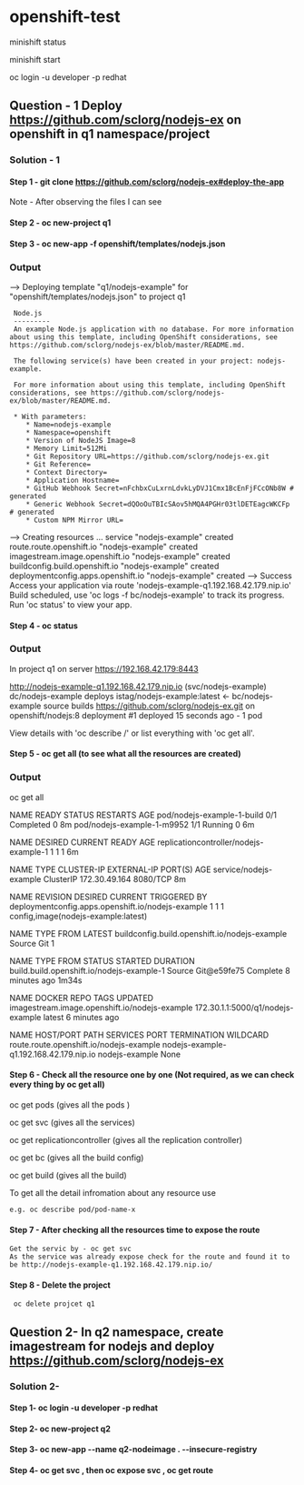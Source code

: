# openshift-test
minishift status 

minishift start 

oc login -u developer -p redhat 


## Question - 1 Deploy https://github.com/sclorg/nodejs-ex on openshift in q1 namespace/project 


### Solution - 1
#### Step 1 - git clone https://github.com/sclorg/nodejs-ex#deploy-the-app 

Note - After observing the files I can see 

#### Step 2 - oc new-project q1 

#### Step 3 - oc new-app -f openshift/templates/nodejs.json 
### Output 

--> Deploying template "q1/nodejs-example" for "openshift/templates/nodejs.json" to project q1

     Node.js
     ---------
     An example Node.js application with no database. For more information about using this template, including OpenShift considerations, see https://github.com/sclorg/nodejs-ex/blob/master/README.md.

     The following service(s) have been created in your project: nodejs-example.
     
     For more information about using this template, including OpenShift considerations, see https://github.com/sclorg/nodejs-ex/blob/master/README.md.

     * With parameters:
        * Name=nodejs-example
        * Namespace=openshift
        * Version of NodeJS Image=8
        * Memory Limit=512Mi
        * Git Repository URL=https://github.com/sclorg/nodejs-ex.git
        * Git Reference=
        * Context Directory=
        * Application Hostname=
        * GitHub Webhook Secret=nFchbxCuLxrnLdvkLyDVJ1Cmx1BcEnFjFCcONb8W # generated
        * Generic Webhook Secret=dQOoOuTBIcSAov5hMQA4PGHr03tlDETEagcWKCFp # generated
        * Custom NPM Mirror URL=

--> Creating resources ...
    service "nodejs-example" created
    route.route.openshift.io "nodejs-example" created
    imagestream.image.openshift.io "nodejs-example" created
    buildconfig.build.openshift.io "nodejs-example" created
    deploymentconfig.apps.openshift.io "nodejs-example" created
--> Success
    Access your application via route 'nodejs-example-q1.192.168.42.179.nip.io' 
    Build scheduled, use 'oc logs -f bc/nodejs-example' to track its progress.
    Run 'oc status' to view your app.


#### Step 4 -  oc status 

   ### Output 


   In project q1 on server https://192.168.42.179:8443

http://nodejs-example-q1.192.168.42.179.nip.io (svc/nodejs-example)
  dc/nodejs-example deploys istag/nodejs-example:latest <-
    bc/nodejs-example source builds https://github.com/sclorg/nodejs-ex.git on openshift/nodejs:8 
    deployment #1 deployed 15 seconds ago - 1 pod

View details with 'oc describe <resource>/<name>' or list everything with 'oc get all'.


#### Step 5 - oc get all (to see what all the resources are created) 

### Output 

oc get all 


NAME                         READY     STATUS      RESTARTS   AGE
pod/nodejs-example-1-build   0/1       Completed   0          8m
pod/nodejs-example-1-m9952   1/1       Running     0          6m

NAME                                     DESIRED   CURRENT   READY     AGE
replicationcontroller/nodejs-example-1   1         1         1         6m

NAME                     TYPE        CLUSTER-IP      EXTERNAL-IP   PORT(S)    AGE
service/nodejs-example   ClusterIP   172.30.49.164   <none>        8080/TCP   8m

NAME                                                REVISION   DESIRED   CURRENT   TRIGGERED BY
deploymentconfig.apps.openshift.io/nodejs-example   1          1         1         config,image(nodejs-example:latest)

NAME                                            TYPE      FROM      LATEST
buildconfig.build.openshift.io/nodejs-example   Source    Git       1

NAME                                        TYPE      FROM          STATUS     STARTED         DURATION
build.build.openshift.io/nodejs-example-1   Source    Git@e59fe75   Complete   8 minutes ago   1m34s

NAME                                            DOCKER REPO                         TAGS      UPDATED
imagestream.image.openshift.io/nodejs-example   172.30.1.1:5000/q1/nodejs-example   latest    6 minutes ago

NAME                                      HOST/PORT                                 PATH      SERVICES         PORT      TERMINATION   WILDCARD
route.route.openshift.io/nodejs-example   nodejs-example-q1.192.168.42.179.nip.io             nodejs-example   <all>                   None 

#### Step 6 - Check all the resource one by one (Not required, as we can check every thing by oc get all) 

   oc get pods (gives all the pods )

   oc get svc (gives all the services)

   oc get replicationcontroller (gives all the replication controller)

   oc get bc (gives all the build config)

   oc get build (gives all the build)  

   To get all the detail infromation about any resource use 

    e.g. oc describe pod/pod-name-x

#### Step 7 - After checking all the resources time to expose the route  

    Get the servic by - oc get svc
    As the service was already expose check for the route and found it to be http://nodejs-example-q1.192.168.42.179.nip.io/
 

#### Step 8 - Delete the project 
     oc delete projcet q1


## Question 2- In q2 namespace, create imagestream for nodejs and deploy https://github.com/sclorg/nodejs-ex 

### Solution 2- 

#### Step 1- oc login -u developer -p redhat

#### Step 2- oc new-project q2 

#### Step 3- oc new-app --name q2-nodeimage . --insecure-registry 

#### Step 4- oc get svc , then oc expose svc , oc get route








